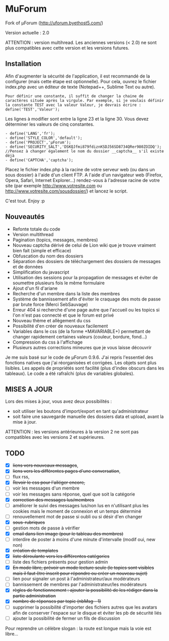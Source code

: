 MuForum
=======

Fork of µForum (http://uforum.byethost5.com/)

Version actuelle : 2.0

ATTENTION : version multihread. Les anciennes versions (< 2.0) ne sont plus compatibles avec cette version et les versions futures.

Installation
---
Afin d'augmenter la sécurité de l'application, il est recommandé de la configurer (mais cette étape est optionnelle).
Pour cela, ouvrez le fichier index.php avec un éditeur de texte (Notepad++, Sublime Text ou autre).

	Pour définir une constante, il suffit de changer la chaine de caractères située après la virgule. Par exemple, si je voulais définir la constante TEST avec la valeur Valeur, je devrais écrire : define('TEST','Valeur');

Les lignes à modifier sont entre la ligne 23 et la ligne 30. Vous devez déterminer les valeurs de cinq constantes. 

	- define('LANG','fr');
	- define('STYLE_COLOR','default');
	- define('PROJECT','µForum');
	- define('SECURITY_SALT','DSKQJfmi879fdiznKSDJ56SD8734QRer980ZOIDQ');
	//Pensez à changer également le nom du dossier __captcha__ s'il existe déjà
	- define('CAPTCHA','captcha');

Placez le fichier index.php à la racine de votre serveur web (ou dans un sous dossier) à l'aide d'un client FTP.
A l'aide d'un navigateur web (Firefox, Opera, Safari, Internet Explorer...) rendez-vous à l'adresse racine de votre site (par exemple http://www.votresite.com ou http://www.votresite.com/sousdossier/) et lancez le script.

C'est tout. Enjoy :p

Nouveautés
---
* Refonte totale du code
* Version multithread
* Pagination (topics, messages, membres)
* Nouveau captcha dérivé de celui de Lion wiki que je trouve vraiment bien fait (simple et efficace)
* Obfuscation du nom des dossiers
* Séparation des dossiers de téléchargement des dossiers de messages et de données
* Simplification du javascript
* Utilisation des sessions pour la propagation de messages et éviter de soumettre plusieurs fois le même formulaire
* Ajout d'un fil d'ariane
* Recherche d'un membre dans la liste des membres
* Système de bannissement afin d'éviter le craquage des mots de passe par brute force (Merci SebSauvage)
* Erreur 404 si recherche d'une page autre que l'accueil ou les topics si l'on n'est pas connecté et que le forum est privé
* Nouveau thème et allègement du css
* Possibilité d'en créer de nouveaux facilement
* Variables dans le css (de la forme +MAVARIABLE+) permettant de changer rapidement certaines valeurs (couleur, bordure, fond...)
* Compression du css à l'affichage
* Plusieurs autres corrections mineures que je vous laisse découvrir

Je me suis basé sur le code de µForum 0.9.6. J'ai repris l'essentiel des fonctions natives que j'ai réorganisées et corrigées.
Les objets sont plus lisibles. Les appels de propriétés sont facilité (plus d'index obscurs dans les tableaux). Le code a été rafraîchi (plus de variables globales).

MISES A JOUR
---

Lors des mises à jour, vous avez deux possibilités :
* soit utiliser les boutons d'import/export en tant qu'administrateur
* soit faire une sauvegarde manuelle des dossiers data et upload, avant la mise à jour.

ATTENTION : les versions antérieures à la version 2 ne sont pas compatibles avec les versions 2 et supérieures.

TODO
---

- [x] ~~liens vers nouveaux messages~~,
- [x] ~~liens vers les différentes pages d'une conversation~~,
- [ ] flux rss,
- [x] ~~Revoir le css pour l'alléger encore,~~
- [ ] voir les messages d'un membre
- [ ] voir les messages sans réponse, quel que soit la catégorie
- [x] ~~correction des messages lus/membres~~
- [ ] améliorer le suivi des messages lus/non lus en n'utilisant plus les cookies mais le moment de connexion et un temps déterminé
- [ ] renouvellement mot de passe si oubli ou si désir d'en changer
- [x] ~~sous-rubriques~~
- [ ] gestion mots de passe à vérifier
- [x] ~~email dans lien image (pour le tableau des membres)~~
- [ ] interdire de poster à moins d'une minute d'intervalle (modif oui, new non)
- [x] ~~création de templates~~
- [x] ~~liste déroulante vers les différentes catégories~~
- [ ] liste des fichiers présents pour gestion admin
- [x] ~~En mode libre, prévoir un mode lecture seule (le topics sont visibles mais il faut être inscrit pour répondre ou créer un nouveau sujet)~~
- [ ] lien pour signaler un post à l'administrateur/aux modérateurs
- [ ] bannissement de membres par l'administrateur/les modérateurs
- [x] ~~règles de fonctionnement : ajouter la possibilité de les rédiger dans la partie administration~~
- [x] ~~nombre de réponses par topic (nbMsg - 1)~~
- [ ] supprimer la possibilité d'importer des fichiers autres que les avatars afin de conserver l'espace sur le disque et éviter les pb de sécurité liés
- [ ] ajouter la possibilité de fermer un fils de discussion

Pour reprendre un célèbre slogan : la route est longue mais la voie est libre...

